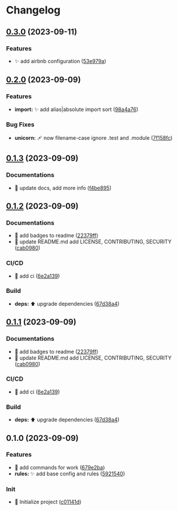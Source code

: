 # Changelog

## [0.3.0](https://github.com/velenyx/eslint-plugin-codemuse/compare/v0.2.0...v0.3.0) (2023-09-11)


### Features

* :sparkles: add airbnb configuration ([53e979a](https://github.com/velenyx/eslint-plugin-codemuse/commit/53e979a679eea13f113218b632a02adb28d86f70))

## [0.2.0](https://github.com/velenyx/eslint-plugin-codemuse/compare/v0.1.3...v0.2.0) (2023-09-09)


### Features

* **import:** :sparkles: add alias|absolute import sort ([98a4a76](https://github.com/velenyx/eslint-plugin-codemuse/commit/98a4a7621622eea5d419469cf8814a63d421d6b7))


### Bug Fixes

* **unicorn:** :adhesive_bandage: now filename-case ignore .test and .module ([7f158fc](https://github.com/velenyx/eslint-plugin-codemuse/commit/7f158fcb049a3547b7a5a0df6d583bc5166fe16b))

## [0.1.3](https://github.com/velenyx/eslint-plugin-codemuse/compare/v0.1.2...v0.1.3) (2023-09-09)


### Documentations

* :memo: update docs, add more info ([f4be895](https://github.com/velenyx/eslint-plugin-codemuse/commit/f4be8953cd8aa9def36b2bda8a97432e7f1d845a))

## [0.1.2](https://github.com/velenyx/eslint-plugin-codemuse/compare/v0.1.0...v0.1.2) (2023-09-09)


### Documentations

* :memo: add badges to readme ([22379ff](https://github.com/velenyx/eslint-plugin-codemuse/commit/22379ff087a564910d83026b3698ed5db4d41d89))
* :memo: update README.md add LICENSE, CONTRIBUTING, SECURITY ([cab0980](https://github.com/velenyx/eslint-plugin-codemuse/commit/cab0980134962bc69a289d4d4deb6ea3c74a74e3))


### CI/CD

* :construction_worker: add ci ([6e2a139](https://github.com/velenyx/eslint-plugin-codemuse/commit/6e2a139c121cfea701228f40723cb85cbb9ca22e))


### Build

* **deps:** :arrow_up: upgrade dependencies ([67d38a4](https://github.com/velenyx/eslint-plugin-codemuse/commit/67d38a4b24b37d90a741f6c5667029a409ef2c6c))

## [0.1.1](https://github.com/velenyx/eslint-plugin-codemuse/compare/v0.1.0...v0.1.1) (2023-09-09)


### Documentations

* :memo: add badges to readme ([22379ff](https://github.com/velenyx/eslint-plugin-codemuse/commit/22379ff087a564910d83026b3698ed5db4d41d89))
* :memo: update README.md add LICENSE, CONTRIBUTING, SECURITY ([cab0980](https://github.com/velenyx/eslint-plugin-codemuse/commit/cab0980134962bc69a289d4d4deb6ea3c74a74e3))


### CI/CD

* :construction_worker: add ci ([6e2a139](https://github.com/velenyx/eslint-plugin-codemuse/commit/6e2a139c121cfea701228f40723cb85cbb9ca22e))


### Build

* **deps:** :arrow_up: upgrade dependencies ([67d38a4](https://github.com/velenyx/eslint-plugin-codemuse/commit/67d38a4b24b37d90a741f6c5667029a409ef2c6c))

## 0.1.0 (2023-09-09)


### Features

* :bricks: add commands for work ([679e2ba](https://github.com/velenyx/eslint-plugin-codemuse/commit/679e2baa70e8ec3b3cbf4dfeb5632559941b5c1d))
* **rules:** :sparkles: add base config and rules ([5921540](https://github.com/velenyx/eslint-plugin-codemuse/commit/5921540e641692bb32d4f0530fda87969d7ea5be))


### Init

* :tada: Initialize project ([c01141d](https://github.com/velenyx/eslint-plugin-codemuse/commit/c01141d7f32a04f9684731d5fc2e469a5db2bfdc))